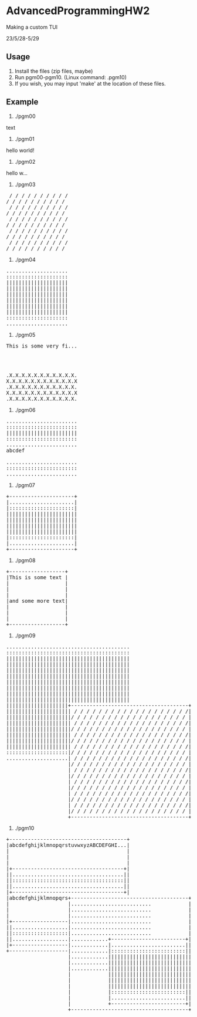 # AdvancedProgrammingHW2
Making a custom TUI

23/5/28-5/29

## Usage
1. Install the files (zip files, maybe)
1. Run pgm00-pgm10. (Linux command: .pgm10)
1. If you wish, you may input 'make' at the location of these files.

## Example

1. ./pgm00

text

1. ./pgm01

hello world!

1. ./pgm02

hello w...

1. ./pgm03
<pre>
 / / / / / / / / / /
/ / / / / / / / / /
 / / / / / / / / / /
/ / / / / / / / / /
 / / / / / / / / / /
/ / / / / / / / / /
 / / / / / / / / / /
/ / / / / / / / / /
 / / / / / / / / / /
/ / / / / / / / / /
</pre>
1. ./pgm04
<pre>
....................
::::::::::::::::::::
||||||||||||||||||||
||||||||||||||||||||
||||||||||||||||||||
||||||||||||||||||||
||||||||||||||||||||
||||||||||||||||||||
::::::::::::::::::::
....................
</pre>
1. ./pgm05
<pre>
This is some very fi...




.X.X.X.X.X.X.X.X.X.X.X.
X.X.X.X.X.X.X.X.X.X.X.X
.X.X.X.X.X.X.X.X.X.X.X.
X.X.X.X.X.X.X.X.X.X.X.X
.X.X.X.X.X.X.X.X.X.X.X.
</pre>
1. ./pgm06
<pre>
.......................
:::::::::::::::::::::::
|||||||||||||||||||||||
:::::::::::::::::::::::
.......................
abcdef

.......................
:::::::::::::::::::::::
.......................
</pre>
1. ./pgm07
<pre>
+---------------------+
|.....................|
|:::::::::::::::::::::|
|||||||||||||||||||||||
|||||||||||||||||||||||
|||||||||||||||||||||||
|||||||||||||||||||||||
|:::::::::::::::::::::|
|.....................|
+---------------------+
</pre>
1. ./pgm08
<pre>
+------------------+
|This is some text |
|                  |
|                  |
|                  |
|and some more text|
|                  |
|                  |
|                  |
+------------------+
</pre>
1. ./pgm09
<pre>
........................................
::::::::::::::::::::::::::::::::::::::::
||||||||||||||||||||||||||||||||||||||||
||||||||||||||||||||||||||||||||||||||||
||||||||||||||||||||||||||||||||||||||||
||||||||||||||||||||||||||||||||||||||||
||||||||||||||||||||||||||||||||||||||||
||||||||||||||||||||||||||||||||||||||||
||||||||||||||||||||||||||||||||||||||||
||||||||||||||||||||||||||||||||||||||||
||||||||||||||||||||+--------------------------------------+
||||||||||||||||||||| / / / / / / / / / / / / / / / / / / /|
|||||||||||||||||||||/ / / / / / / / / / / / / / / / / / / |
||||||||||||||||||||| / / / / / / / / / / / / / / / / / / /|
|||||||||||||||||||||/ / / / / / / / / / / / / / / / / / / |
||||||||||||||||||||| / / / / / / / / / / / / / / / / / / /|
|||||||||||||||||||||/ / / / / / / / / / / / / / / / / / / |
||||||||||||||||||||| / / / / / / / / / / / / / / / / / / /|
::::::::::::::::::::|/ / / / / / / / / / / / / / / / / / / |
....................| / / / / / / / / / / / / / / / / / / /|
                    |/ / / / / / / / / / / / / / / / / / / |
                    | / / / / / / / / / / / / / / / / / / /|
                    |/ / / / / / / / / / / / / / / / / / / |
                    | / / / / / / / / / / / / / / / / / / /|
                    |/ / / / / / / / / / / / / / / / / / / |
                    | / / / / / / / / / / / / / / / / / / /|
                    |/ / / / / / / / / / / / / / / / / / / |
                    | / / / / / / / / / / / / / / / / / / /|
                    |/ / / / / / / / / / / / / / / / / / / |
                    +--------------------------------------+
</pre>
1. ./pgm10
<pre>
+--------------------------------------+
|abcdefghijklmnopqrstuvwxyzABCDEFGHI...|
|                                      |
|                                      |
|                                      |
|+------------------------------------+|
||....................................||
||::::::::::::::::::::::::::::::::::::||
||....................................||
|+------------------------------------+|
|abcdefghijklmnopqrs+--------------------------------------+
|                   |..........................            |
|                   |..........................            |
|                   |..........................            |
|+------------------|..........................            |
||..................|..........................            |
||::::::::::::::::::|..........................            |
||..................|............+------------------------+|
|+------------------|............|........................||
+-------------------|............|::::::::::::::::::::::::||
                    |............|||||||||||||||||||||||||||
                    |............|||||||||||||||||||||||||||
                    |............|||||||||||||||||||||||||||
                    |            |||||||||||||||||||||||||||
                    |            |||||||||||||||||||||||||||
                    |            |||||||||||||||||||||||||||
                    |            |::::::::::::::::::::::::||
                    |            |........................||
                    |            +------------------------+|
                    +--------------------------------------+
</pre>
